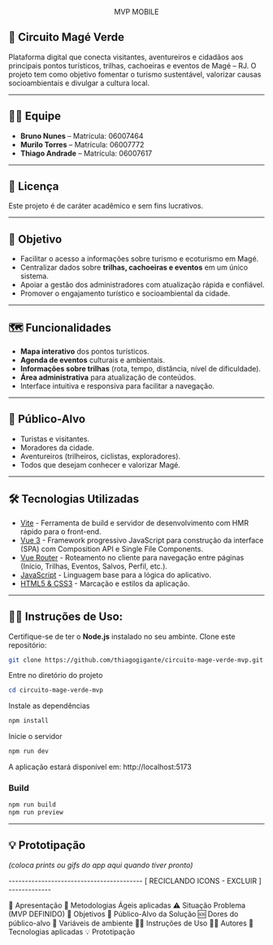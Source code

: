 <p align="center"> MVP MOBILE </p>
  
## 🌱 Circuito Magé Verde

Plataforma digital que conecta visitantes, aventureiros e cidadãos aos principais pontos turísticos, trilhas, cachoeiras e eventos de Magé – RJ.
O projeto tem como objetivo fomentar o turismo sustentável, valorizar causas socioambientais e divulgar a cultura local.

---
## 👨‍💻 Equipe

* **Bruno Nunes** – Matrícula: 06007464
* **Murilo Torres** – Matrícula: 06007772
* **Thiago Andrade** – Matrícula: 06007617

---
## 📄 Licença

Este projeto é de caráter acadêmico e sem fins lucrativos.

---
## 📌 Objetivo

* Facilitar o acesso a informações sobre turismo e ecoturismo em Magé.
* Centralizar dados sobre **trilhas, cachoeiras e eventos** em um único sistema.
* Apoiar a gestão dos administradores com atualização rápida e confiável.
* Promover o engajamento turístico e socioambiental da cidade.

---
## 🗺️ Funcionalidades

* **Mapa interativo** dos pontos turísticos.
* **Agenda de eventos** culturais e ambientais.
* **Informações sobre trilhas** (rota, tempo, distância, nível de dificuldade).
* **Área administrativa** para atualização de conteúdos.
* Interface intuitiva e responsiva para facilitar a navegação.

---
## 👥 Público-Alvo

* Turistas e visitantes.
* Moradores da cidade.
* Aventureiros (trilheiros, ciclistas, exploradores).
* Todos que desejam conhecer e valorizar Magé.

---
## 🛠️ Tecnologias Utilizadas

- [Vite](https://vitejs.dev/) - Ferramenta de build e servidor de desenvolvimento com HMR rápido para o front-end.
- [Vue 3](https://vuejs.org/) - Framework progressivo JavaScript para construção da interface (SPA) com Composition API e Single File Components.
- [Vue Router](https://router.vuejs.org/) - Roteamento no cliente para navegação entre páginas (Início, Trilhas, Eventos, Salvos, Perfil, etc.).
- [JavaScript](https://developer.mozilla.org/pt-BR/docs/Web/JavaScript) - Linguagem base para a lógica do aplicativo.
- [HTML5 & CSS3](https://developer.mozilla.org/pt-BR/docs/Web/HTML) - Marcação e estilos da aplicação.

---
## 👨‍🏫 Instruções de Uso:

Certifique-se de ter o **Node.js** instalado no seu ambinte.
Clone este repositório:

 ```bash
 git clone https://github.com/thiagogigante/circuito-mage-verde-mvp.git
 ```
   
Entre no diretório do projeto

```powershell
cd circuito-mage-verde-mvp
```

Instale as dependências

```powershell
npm install
```

Inicie o servidor

```powershell
npm run dev
```

A aplicação estará disponível em: http://localhost:5173


### Build

```powershell
npm run build
npm run preview
```
---
## 💡 Prototipação

*(coloca prints ou gifs do app aqui quando tiver pronto)*

----------------------------------------- [ RECICLANDO ICONS - EXCLUIR ] -------------

📑 Apresentação
🚀 Metodologias Ágeis aplicadas
⚠️ Situação Problema (MVP DEFINIDO)
🎯 Objetivos
👥 Público-Alvo da Solução
🆘 Dores do público-alvo
🔐 Variáveis de ambiente
👨‍🏫 Instruções de Uso
👨‍💻 Autores
🤖 Tecnologias aplicadas
💡 Prototipação


